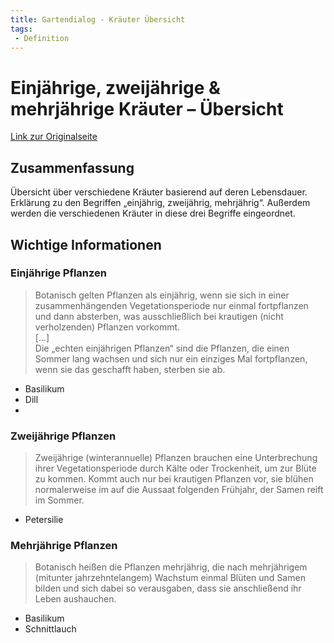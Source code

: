 ```yaml
---
title: Gartendialog - Kräuter Übersicht
tags:
 - Definition
---
```


# Einjährige, zweijährige & mehrjährige Kräuter – Übersicht

[Link zur Originalseite](https://www.gartendialog.de/kraeuter-uebersicht/)

## Zusammenfassung

Übersicht über verschiedene Kräuter basierend auf deren Lebensdauer. Erklärung zu den Begriffen „einjährig, zweijährig, mehrjährig“. Außerdem werden die verschiedenen Kräuter in diese drei Begriffe eingeordnet.

## Wichtige Informationen

### Einjährige Pflanzen

> Botanisch gelten Pflanzen als einjährig, wenn sie sich in einer zusammenhängenden Vegetationsperiode nur einmal fortpflanzen und dann absterben, was ausschließlich bei krautigen (nicht verholzenden) Pflanzen vorkommt.  
[...]  
Die „echten einjährigen Pflanzen“ sind die Pflanzen, die einen Sommer lang wachsen und sich nur ein einziges Mal fortpflanzen, wenn sie das geschafft haben, sterben sie ab.

* Basilikum
* Dill
* 

### Zweijährige Pflanzen

> Zweijährige (winterannuelle) Pflanzen brauchen eine Unterbrechung ihrer Vegetationsperiode durch Kälte oder Trockenheit, um zur Blüte zu kommen. Kommt auch nur bei krautigen Pflanzen vor, sie blühen normalerweise im auf die Aussaat folgenden Frühjahr, der Samen reift im Sommer.

* Petersilie

### Mehrjährige Pflanzen

> Botanisch heißen die Pflanzen mehrjährig, die nach mehrjährigem (mitunter jahrzehntelangem) Wachstum einmal Blüten und Samen bilden und sich dabei so verausgaben, dass sie anschließend ihr Leben aushauchen.

* Basilikum
* Schnittlauch
